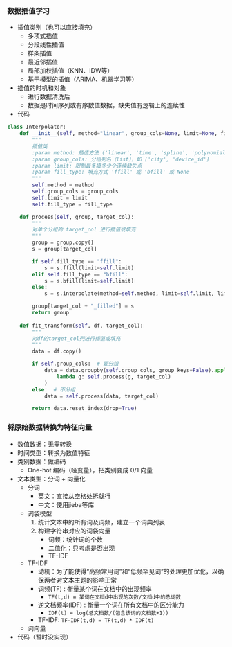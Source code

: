 ### 数据插值学习
- 插值类别（也可以直接填充）
  - 多项式插值
  - 分段线性插值
  - 样条插值
  - 最近邻插值
  - 局部加权插值（KNN、IDW等）
  - 基于模型的插值（ARIMA、机器学习等）
- 插值的时机和对象
  - 进行数据清洗后
  - 数据是时间序列或有序数值数据，缺失值有逻辑上的连续性
- 代码
```python
class Interpolator:
    def __init__(self, method="linear", group_cols=None, limit=None, fill_type=None):
        """
        插值类
        :param method: 插值方法 ('linear', 'time', 'spline', 'polynomial', ...)
        :param group_cols: 分组列名（list），如 ['city', 'device_id']
        :param limit: 限制最多填多少个连续缺失点
        :param fill_type: 填充方式 'ffill' 或 'bfill' 或 None
        """
        self.method = method
        self.group_cols = group_cols
        self.limit = limit
        self.fill_type = fill_type

    def process(self, group, target_col):
        """
        对单个分组的 target_col 进行插值或填充
        """
        group = group.copy()
        s = group[target_col]

        if self.fill_type == "ffill":
            s = s.ffill(limit=self.limit)
        elif self.fill_type == "bfill":
            s = s.bfill(limit=self.limit)
        else:
            s = s.interpolate(method=self.method, limit=self.limit, limit_direction="both")

        group[target_col + "_filled"] = s
        return group
        
    def fit_transform(self, df, target_col):
        """
        对df的target_col列进行插值或填充
        """
        data = df.copy()

        if self.group_cols:  # 要分组
            data = data.groupby(self.group_cols, group_keys=False).apply(
                lambda g: self.process(g, target_col)
            )
        else:  # 不分组
            data = self.process(data, target_col)

        return data.reset_index(drop=True)

```

### 将原始数据转换为特征向量
- 数值数据：无需转换
- 时间类型：转换为数值特征
- 类别数据：做编码
  - One-hot 编码（哑变量），把类别变成 0/1 向量
- 文本类型：分词 + 向量化
  - 分词
    - 英文：直接从空格处拆就行
    - 中文：使用jieba等库
  - 词袋模型
    1. 统计文本中的所有词及词频，建立一个词典列表
    2. 构建字符串对应的词袋向量
       - 词频：统计词的个数
       - 二值化：只考虑是否出现
       - TF-IDF
  - TF-IDF
    - 动机：为了能使得“高频常用词”和“低频罕见词”的处理更加优化，以确保两者对文本主题的影响正常
    - 词频(TF) : 衡量某个词在文档中的出现频率
      - `TF(t,d) = 某词在文档d中出现的次数/文档d中的总词数`
    - 逆文档频率(IDF) : 衡量一个词在所有文档中的区分能力
      - `IDF(t) = log(总文档数/(包含该词的文档数+1))`
    - TF-IDF: `TF-IDF(t,d) = TF(t,d) * IDF(t)` 
  - 词向量
- 代码（暂时没实现）